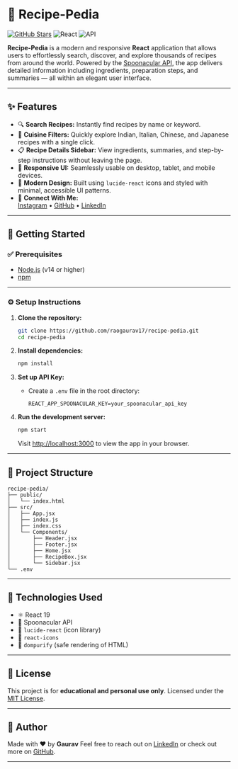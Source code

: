 # 🍲 Recipe-Pedia

[![GitHub Stars](https://img.shields.io/github/stars/raogaurav17/recipe-pedia?style=social)](https://github.com/raogaurav17/recipe-pedia)
![React](https://img.shields.io/badge/React-19-blue?logo=react)
![API](https://img.shields.io/badge/API-Spoonacular-orange)

**Recipe-Pedia** is a modern and responsive **React** application that allows users to effortlessly search, discover, and explore thousands of recipes from around the world. Powered by the [Spoonacular API](https://spoonacular.com/food-api), the app delivers detailed information including ingredients, preparation steps, and summaries — all within an elegant user interface.

---

## ✨ Features

- 🔍 **Search Recipes:** Instantly find recipes by name or keyword.
- 🍛 **Cuisine Filters:** Quickly explore Indian, Italian, Chinese, and Japanese recipes with a single click.
- 📋 **Recipe Details Sidebar:** View ingredients, summaries, and step-by-step instructions without leaving the page.
- 📱 **Responsive UI:** Seamlessly usable on desktop, tablet, and mobile devices.
- 🎨 **Modern Design:** Built using `lucide-react` icons and styled with minimal, accessible UI patterns.
- 🔗 **Connect With Me:**  
  [Instagram](https://www.instagram.com/gaurav_rao17/) • [GitHub](https://github.com/raogaurav17/) • [LinkedIn](https://www.linkedin.com/in/ydv17gaurav/)

---

## 🚀 Getting Started

### ✅ Prerequisites

- [Node.js](https://nodejs.org/) (v14 or higher)
- [npm](https://www.npmjs.com/)

---

### ⚙️ Setup Instructions

1. **Clone the repository:**

   ```bash
   git clone https://github.com/raogaurav17/recipe-pedia.git
   cd recipe-pedia
   ```

2. **Install dependencies:**

   ```bash
   npm install
   ```

3. **Set up API Key:**

   - Create a `.env` file in the root directory:

     ```
     REACT_APP_SPOONACULAR_KEY=your_spoonacular_api_key
     ```

4. **Run the development server:**

   ```bash
   npm start
   ```

   Visit [http://localhost:3000](http://localhost:3000) to view the app in your browser.

---

## 📁 Project Structure

```
recipe-pedia/
├── public/
│   └── index.html
├── src/
│   ├── App.jsx
│   ├── index.js
│   ├── index.css
│   └── Components/
│       ├── Header.jsx
│       ├── Footer.jsx
│       ├── Home.jsx
│       ├── RecipeBox.jsx
│       └── Sidebar.jsx
└── .env
```

---

## 🧰 Technologies Used

- ⚛️ React 19
- 🥘 Spoonacular API
- 🎨 `lucide-react` (icon library)
- 💅 `react-icons`
- 🧼 `dompurify` (safe rendering of HTML)

---

## 📄 License

This project is for **educational and personal use only**.
Licensed under the [MIT License](LICENSE).

---

## 🙌 Author

Made with ❤️ by **Gaurav**
Feel free to reach out on [LinkedIn](https://www.linkedin.com/in/ydv17gaurav/) or check out more on [GitHub](https://github.com/raogaurav17).

---
